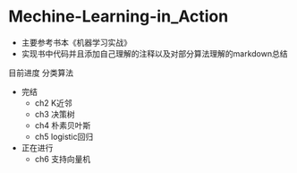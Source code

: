 # Mechine-Learning-in_Action
- 主要参考书本《机器学习实战》
- 实现书中代码并且添加自己理解的注释以及对部分算法理解的markdown总结

目前进度
分类算法
- 完结
    - ch2 K近邻
    - ch3 决策树
    - ch4 朴素贝叶斯
    - ch5 logistic回归
- 正在进行
    - ch6 支持向量机
    


